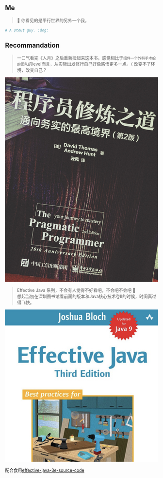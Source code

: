 ## Me
> :pill:
你看见的是平行世界的另外一个我。  

```python
# A stout guy. :dog:
```

## Recommandation


> 一口气看完《人月》之后重新捡起来这本书，感觉相比于`组件一个外科手术般的团队`的level而言，从实际出发修行自己好像感悟更多一点。（ 改变不了环境，改变自己？  

![home](_media/recommand-book-01.jpeg ':size=60%')

> Effective Java 系列，不会有人觉得不好看吧，不会吧不会吧 :dog:  
> 想起当初在深圳图书馆看前面的版本和Java核心技术卷II的时候，时间真过得飞快。  

![home](_media/recommand-book-02.png ':size=60%') 

配合食用[effective-java-3e-source-code](https://github.com/jbloch/effective-java-3e-source-code)


